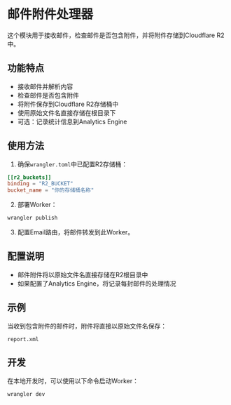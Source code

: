 # 邮件附件处理器

这个模块用于接收邮件，检查邮件是否包含附件，并将附件存储到Cloudflare R2中。

## 功能特点

- 接收邮件并解析内容
- 检查邮件是否包含附件
- 将附件保存到Cloudflare R2存储桶中
- 使用原始文件名直接存储在根目录下
- 可选：记录统计信息到Analytics Engine

## 使用方法

1. 确保`wrangler.toml`中已配置R2存储桶：

```toml
[[r2_buckets]]
binding = "R2_BUCKET"
bucket_name = "你的存储桶名称"
```

2. 部署Worker：

```bash
wrangler publish
```

3. 配置Email路由，将邮件转发到此Worker。

## 配置说明

- 邮件附件将以原始文件名直接存储在R2根目录中
- 如果配置了Analytics Engine，将记录每封邮件的处理情况

## 示例

当收到包含附件的邮件时，附件将直接以原始文件名保存：

```
report.xml
```

## 开发

在本地开发时，可以使用以下命令启动Worker：

```bash
wrangler dev
``` 